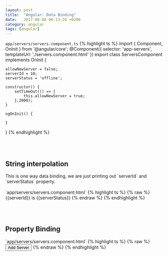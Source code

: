 ```yaml
---
layout: post
title:  "Angular: Data Binding"
date:   2017-08-08 06:13:26 +0200
category: angular
tags: [angular]
---
```


`app/servers/servers.component.ts`
{% highlight ts %}
import { Component, OnInit } from '@angular/core';
@Component({
	selector: 'app-servers',
	templateUrl: './servers.component.html'
})
export class ServersComponent implements OnInit {
	
	allowNewServer = false;
	serverId = 10;
	serverStatus = 'offline';

	constructor() {
		setTimeOut(() => {
			this.allowNewServer = true;
		},2000);
	}

	ngOnInit() {

	}
}
{% endhighlight %}


<br /><br />
<h2>String interpolation</h2>
This is one way data binding, we are just printing out `serverId` and `serverStatus` property.
<br /><br />
`app/servers/servers.component.html`
{% highlight ts %}
{% raw %}
{{serverId}} is {{serverStatus}}
{% endraw %}
{% endhighlight %}

<br /><br />
<h2>Property Binding</h2>
`app/servers/servers.component.html`
{% highlight ts %}
{% raw %}
<button [disabled]="!allowNewServer">Add Server</button>
{% endraw %}
{% endhighlight %}